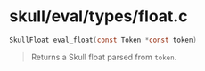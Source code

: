 # skull/eval/types/float.c

```c
SkullFloat eval_float(const Token *const token)
```

> Returns a Skull float parsed from `token`.

